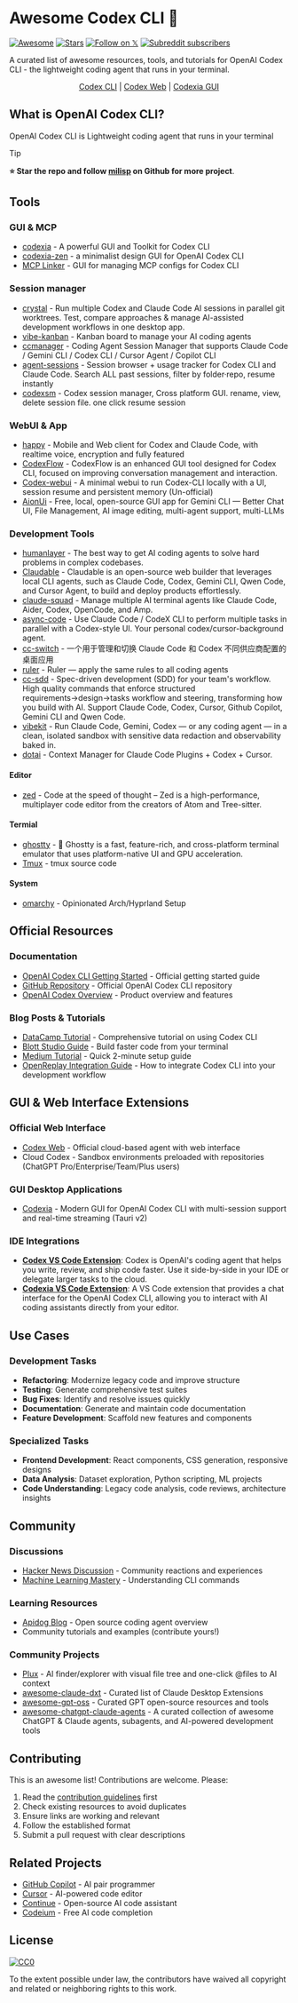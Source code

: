 # Awesome Codex CLI 🚀

[![Awesome](https://awesome.re/badge.svg)](https://awesome.re)
[![Stars](https://img.shields.io/github/stars/milisp/awesome-codex-cli?style=social)](https://github.com/milisp/awesome-codex-cli/stargazers)
[![Follow on 𝕏](https://img.shields.io/badge/𝕏-@lisp__mi-1c9bf0)](http://x.com/intent/follow?screen_name=lisp_mi)
[![Subreddit subscribers](https://img.shields.io/reddit/subreddit-subscribers/codex?style=flat&logo=reddit&label=subreddit)](https://www.reddit.com/r/codex/)

A curated list of awesome resources, tools, and tutorials for OpenAI Codex CLI - the lightweight coding agent that runs in your terminal.

<div align="center">

  [Codex CLI](https://github.com/openai/codex) |
  [Codex Web](https://chatgpt.com/codex) |
  [Codexia GUI](https://github.com/milisp/codexia)
</div>

## What is OpenAI Codex CLI?

OpenAI Codex CLI is Lightweight coding agent that runs in your terminal

> [!TIP]
> **⭐ Star the repo and follow [milisp](https://github.com/milisp) on Github for more project**.

## Tools

### GUI & MCP
- [codexia](https://github.com/milisp/codexia) - A powerful GUI and Toolkit for Codex CLI
- [codexia-zen](https://github.com/milisp/codexia-zen) - a minimalist design GUI for OpenAI Codex CLI
- [MCP Linker](https://github.com/milisp/mcp-linker) - GUI for managing MCP configs for Codex CLI

### Session manager
- [crystal](https://github.com/stravu/crystal) - Run multiple Codex and Claude Code AI sessions in parallel git worktrees. Test, compare approaches & manage AI-assisted development workflows in one desktop app.
- [vibe-kanban](https://github.com/BloopAI/vibe-kanban) - Kanban board to manage your AI coding agents
- [ccmanager](https://github.com/kbwo/ccmanager) - Coding Agent Session Manager that supports Claude Code / Gemini CLI / Codex CLI / Cursor Agent / Copilot CLI
- [agent-sessions](https://github.com/jazzyalex/agent-sessions) - Session browser + usage tracker for Codex CLI and Claude Code. Search ALL past sessions, filter by folder·repo, resume instantly
- [codexsm](https://github.com/milisp/codexsm) - Codex session manager, Cross platform GUI. rename, view, delete session file. one click resume session

### WebUI & App
- [happy](https://github.com/slopus/happy) - Mobile and Web client for Codex and Claude Code, with realtime voice, encryption and fully featured
- [CodexFlow](https://github.com/lulu-sk/CodexFlow) - CodexFlow is an enhanced GUI tool designed for Codex CLI, focused on improving conversation management and interaction.
- [Codex-webui](https://github.com/harryneopotter/Codex-webui) - A minimal webui to run Codex-CLI locally with a UI, session resume and persistent memory (Un-official)
- [AionUi](https://github.com/iOfficeAI/AionUi) - Free, local, open-source GUI app for Gemini CLI — Better Chat UI, File Management, AI image editing, multi-agent support, multi-LLMs

### Development Tools
- [humanlayer](https://github.com/humanlayer/humanlayer) - The best way to get AI coding agents to solve hard problems in complex codebases.
- [Claudable](https://github.com/opactorai/Claudable) - Claudable is an open-source web builder that leverages local CLI agents, such as Claude Code, Codex, Gemini CLI, Qwen Code, and Cursor Agent, to build and deploy products effortlessly.
- [claude-squad](https://github.com/smtg-ai/claude-squad) - Manage multiple AI terminal agents like Claude Code, Aider, Codex, OpenCode, and Amp.
- [async-code](https://github.com/ObservedObserver/async-code) - Use Claude Code / CodeX CLI to perform multiple tasks in parallel with a Codex-style UI. Your personal codex/cursor-background agent. 
- [cc-switch](https://github.com/farion1231/cc-switch) - 一个用于管理和切换 Claude Code 和 Codex 不同供应商配置的桌面应用
- [ruler](https://github.com/intellectronica/ruler) - Ruler — apply the same rules to all coding agents
- [cc-sdd](https://github.com/gotalab/cc-sdd) - Spec-driven development (SDD) for your team's workflow. High quality commands that enforce structured requirements→design→tasks workflow and steering, transforming how you build with AI. Support Claude Code, Codex, Cursor, Github Copilot, Gemini CLI and Qwen Code.
- [vibekit](https://github.com/superagent-ai/vibekit) - Run Claude Code, Gemini, Codex — or any coding agent — in a clean, isolated sandbox with sensitive data redaction and observability baked in.
- [dotai](https://github.com/udecode/dotai) - Context Manager for Claude Code Plugins + Codex + Cursor.

#### Editor
- [zed](https://github.com/zed-industries/zed) - Code at the speed of thought – Zed is a high-performance, multiplayer code editor from the creators of Atom and Tree-sitter.

#### Termial
- [ghostty](https://github.com/ghostty-org/ghostty) - 👻 Ghostty is a fast, feature-rich, and cross-platform terminal emulator that uses platform-native UI and GPU acceleration.
- [Tmux](https://github.com/tmux/tmux) - tmux source code

#### System
- [omarchy](https://github.com/basecamp/omarchy) - Opinionated Arch/Hyprland Setup
 
## Official Resources

### Documentation
- [OpenAI Codex CLI Getting Started](https://help.openai.com/en/articles/11096431-openai-codex-cli-getting-started) - Official getting started guide
- [GitHub Repository](https://github.com/openai/codex) - Official OpenAI Codex CLI repository
- [OpenAI Codex Overview](https://openai.com/codex/) - Product overview and features

### Blog Posts & Tutorials
- [DataCamp Tutorial](https://www.datacamp.com/tutorial/open-ai-codex-cli-tutorial) - Comprehensive tutorial on using Codex CLI
- [Blott Studio Guide](https://www.blott.studio/blog/post/openai-codex-cli-build-faster-code-right-from-your-terminal) - Build faster code from your terminal
- [Medium Tutorial](https://medium.com/ai-software-engineer/how-to-install-and-use-openai-codex-cli-in-2-minutes-29e9fdd0e8c5) - Quick 2-minute setup guide
- [OpenReplay Integration Guide](https://blog.openreplay.com/integrate-openais-codex-cli-tool-development-workflow/) - How to integrate Codex CLI into your development workflow

## GUI & Web Interface Extensions

### Official Web Interface
- [Codex Web](https://chatgpt.com/codex) - Official cloud-based agent with web interface
- Cloud Codex - Sandbox environments preloaded with repositories (ChatGPT Pro/Enterprise/Team/Plus users)

### GUI Desktop Applications
- [Codexia](https://github.com/milisp/codexia) - Modern GUI for OpenAI Codex CLI with multi-session support and real-time streaming (Tauri v2)

### IDE Integrations
- **[Codex VS Code Extension](https://marketplace.visualstudio.com/items?itemName=openai.chatgpt)**: Codex is OpenAI's coding agent that helps you write, review, and ship code faster. Use it side-by-side in your IDE or delegate larger tasks to the cloud.
- **[Codexia VS Code Extension](https://github.com/milisp/codexia-vscode)**: A VS Code extension that provides a chat interface for the OpenAI Codex CLI, allowing you to interact with AI coding assistants directly from your editor.

## Use Cases

### Development Tasks
- **Refactoring**: Modernize legacy code and improve structure
- **Testing**: Generate comprehensive test suites
- **Bug Fixes**: Identify and resolve issues quickly
- **Documentation**: Generate and maintain code documentation
- **Feature Development**: Scaffold new features and components

### Specialized Tasks
- **Frontend Development**: React components, CSS generation, responsive designs
- **Data Analysis**: Dataset exploration, Python scripting, ML projects
- **Code Understanding**: Legacy code analysis, code reviews, architecture insights

## Community

### Discussions
- [Hacker News Discussion](https://news.ycombinator.com/item?id=43708025) - Community reactions and experiences
- [Machine Learning Mastery](https://machinelearningmastery.com/understanding-openai-codex-cli-commands/) - Understanding CLI commands

### Learning Resources
- [Apidog Blog](https://apidog.com/blog/openai-codex-cli/) - Open source coding agent overview
- Community tutorials and examples (contribute yours!)

### Community Projects
- [Plux](https://github.com/milisp/plux) - AI finder/explorer with visual file tree and one-click @files to AI context
- [awesome-claude-dxt](https://github.com/milisp/awesome-claude-dxt) - Curated list of Claude Desktop Extensions
- [awesome-gpt-oss](https://github.com/milisp/awesome-gpt-oss) - Curated GPT open-source resources and tools
- [awesome-chatgpt-claude-agents](https://github.com/milisp/awesome-chatgpt-claude-agents) - A curated collection of awesome ChatGPT & Claude agents, subagents, and AI-powered development tools

## Contributing

This is an awesome list! Contributions are welcome. Please:

1. Read the [contribution guidelines](contributing.md) first
2. Check existing resources to avoid duplicates
3. Ensure links are working and relevant
4. Follow the established format
5. Submit a pull request with clear descriptions

## Related Projects

- [GitHub Copilot](https://github.com/features/copilot) - AI pair programmer
- [Cursor](https://cursor.sh/) - AI-powered code editor
- [Continue](https://continue.dev/) - Open-source AI code assistant
- [Codeium](https://codeium.com/) - Free AI code completion

## License

[![CC0](https://mirrors.creativecommons.org/presskit/buttons/88x31/svg/cc-zero.svg)](https://creativecommons.org/publicdomain/zero/1.0/)

To the extent possible under law, the contributors have waived all copyright and related or neighboring rights to this work.